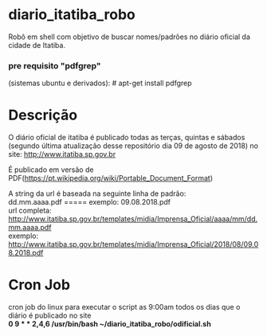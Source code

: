 # diario_itatiba_robo
Robô em shell com objetivo de buscar nomes/padrões no diário oficial da cidade de Itatiba.  

### pre requisito "pdfgrep"  
(sistemas ubuntu e derivados): # apt-get install pdfgrep  

# Descrição  
O diário oficial de itatiba é publicado todas as terças, quintas e sábados (segundo última atualização desse repositório dia 09 de agosto de 2018) no site: http://www.itatiba.sp.gov.br  

É publicado em versão de PDF(https://pt.wikipedia.org/wiki/Portable_Document_Format)  

A string da url é baseada na seguinte linha de padrão:  
dd.mm.aaaa.pdf ===== exemplo: 09.08.2018.pdf  
url completa:  
http://www.itatiba.sp.gov.br/templates/midia/Imprensa_Oficial/aaaa/mm/dd.mm.aaaa.pdf  
exemplo: http://www.itatiba.sp.gov.br/templates/midia/Imprensa_Oficial/2018/08/09.08.2018.pdf  

# Cron Job  
cron job do linux para executar o script as 9:00am todos os dias que o diário é publicado no site  
**0 9 * * 2,4,6 /usr/bin/bash ~/diario_itatiba_robo/odificial.sh**    
